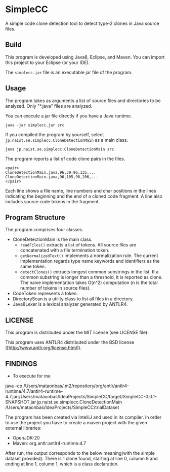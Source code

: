 # SimpleCC

A simple code clone detection tool to detect type-2 clones in Java source files.


## Build

This program is developed using Java8, Eclipse, and Maven.
You can import this project to your Eclipse (or your IDE).

The `simplecc.jar` file is an executable jar file of the program.

## Usage

The program takes as arguments a list of source files and directories to be analyzed.
Only "*.java" files are analyzed.

You can execute a jar file directly if you have a Java runtime.

    java -jar simplecc.jar src

If you compiled the program by yourself, select `jp.naist.se.simplecc.CloneDetectionMain` as a main class.  

    java jp.naist.se.simplecc.CloneDetectionMain src

The program reports a list of code clone pairs in the files.

    <pair>
    CloneDetectionMain.java,96,39,96,135,...
    CloneDetectionMain.java,96,105,96,206,...
    </pair>

Each line shows a file name, line numbers and char positions in the lines indicating the beginning and the end of a cloned code fragment.
A line also includes source code tokens in the fragment. 


## Program Structure

The program comprises four classes.

* CloneDetectionMain is the main class.  
  * `readFiles()` extracts a list of tokens.  All source files are concatenated with a file termination token. 
  * `getNormalizedText()` implements a normalization rule.  The current implementation regards type name keywords and identifiers as the same token.
  * `detectClones()` extracts longest common substrings in the list.
  If a common substring is longer than a threshold, it is reported as clone.
  The naive implementation takes O(n^2) computation (n is the total number of tokens in source files).
* CodeToken represents a token.  
* DirectoryScan is a utility class to list all files in a directory.
* Java8Lexer is a lexical analyzer generated by ANTLR4.  


## LICENSE

This program is distributed under the MIT license (see LICENSE file).

This program uses ANTLR4 distributed under the BSD license ([http://www.antlr.org/license.html]).


## FINDINGS

* To execute for me

java -cp /Users/mataonbas/.m2/repository/org/antlr/antlr4-runtime/4.7/antlr4-runtime-4.7.jar:/Users/mataonbas/IdeaProjects/SimpleCC/target/SimpleCC-0.0.1-SNAPSHOT.jar jp.naist.se.simplecc.CloneDetectionMain /Users/mataonbas/IdeaProjects/SimpleCC/trialDataset

The program has been created via IntelliJ and used in its compiler. In order to use the project you have to create a maven project with the given external libraries:

* OpenJDK-20
* Maven: org.antlr:antlr4-runtime:4.7

After run, the output corresponds to the below meaning(with the simple dataset provided):
There is 1 clone found, starting at line 0, column 9 and ending at line 1, column 1, which is a class declaration.

